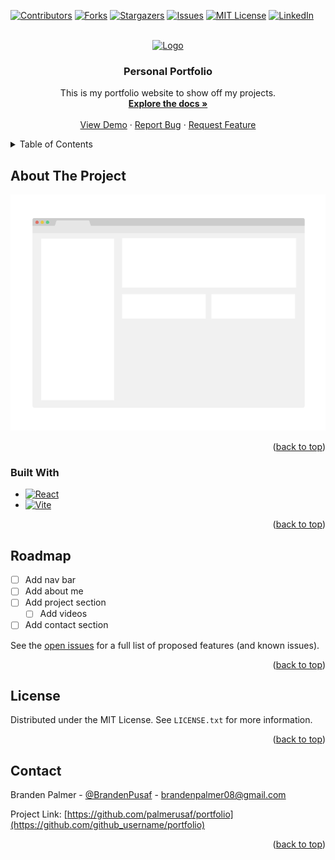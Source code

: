 <!-- Improved compatibility of back to top link: See: https://github.com/othneildrew/Best-README-Template/pull/73 -->

<a name="readme-top"></a>

<!--
*** Thanks for checking out the Best-README-Template. If you have a suggestion
*** that would make this better, please fork the repo and create a pull request
*** or simply open an issue with the tag "enhancement".
*** Don't forget to give the project a star!
*** Thanks again! Now go create something AMAZING! :D
-->

<!-- PROJECT SHIELDS -->
<!--
*** I'm using markdown "reference style" links for readability.
*** Reference links are enclosed in brackets [ ] instead of parentheses ( ).
*** See the bottom of this document for the declaration of the reference variables
*** for contributors-url, forks-url, etc. This is an optional, concise syntax you may use.
*** https://www.markdownguide.org/basic-syntax/#reference-style-links
-->

[![Contributors][contributors-shield]][contributors-url]
[![Forks][forks-shield]][forks-url]
[![Stargazers][stars-shield]][stars-url]
[![Issues][issues-shield]][issues-url]
[![MIT License][license-shield]][license-url]
[![LinkedIn][linkedin-shield]][linkedin-url]

<!-- PROJECT LOGO -->
<br />
<div align="center">
  <a href="https://github.com/palmerusaf/portfolio">
    <img src="https://github.com/othneildrew/Best-README-Template/blob/master/images/logo.png?raw=true" alt="Logo" width="80" height="80">
  </a>

<h3 align="center">Personal Portfolio</h3>

  <p align="center">
    This is my portfolio website to show off my projects.
    <br />
    <a href="https://github.com/palmerusaf/portfolio"><strong>Explore the docs »</strong></a>
    <br />
    <br />
    <a href="https://github.com/palmerusaf/portfolio">View Demo</a>
    ·
    <a href="https://github.com/palmerusaf/portfolio/issues">Report Bug</a>
    ·
    <a href="https://github.com/palmerusaf/portfolio/issues">Request Feature</a>
  </p>
</div>

<!-- TABLE OF CONTENTS -->
<details>
  <summary>Table of Contents</summary>
  <ol>
    <li>
      <a href="#about-the-project">About The Project</a>
      <ul>
        <li><a href="#built-with">Built With</a></li>
      </ul>
    </li>
    <li><a href="#roadmap">Roadmap</a></li>
    <li><a href="#license">License</a></li>
    <li><a href="#contact">Contact</a></li>
  </ol>
</details>

<!-- ABOUT THE PROJECT -->

## About The Project

[![Product Name Screen Shot][product-screenshot]](https://example.com)

<p align="right">(<a href="#readme-top">back to top</a>)</p>

### Built With

- [![React][React.js]][React-url]
- [![Vite][Vite.js]][Vite-url]

<p align="right">(<a href="#readme-top">back to top</a>)</p>

<!-- GETTING STARTED -->

## Roadmap

- [ ] Add nav bar
- [ ] Add about me
- [ ] Add project section
  - [ ] Add videos
- [ ] Add contact section

See the [open issues](https://github.com/palmerusaf/portfolio/issues) for a full list of proposed features (and known issues).

<p align="right">(<a href="#readme-top">back to top</a>)</p>

<!-- CONTRIBUTING -->

<!-- LICENSE -->

## License

Distributed under the MIT License. See `LICENSE.txt` for more information.

<p align="right">(<a href="#readme-top">back to top</a>)</p>

<!-- CONTACT -->

## Contact

Branden Palmer - [@BrandenPusaf](https://twitter.com/BrandenPusaf) - brandenpalmer08@gmail.com

Project Link: [https://github.com/palmerusaf/portfolio](https://github.com/github_username/portfolio)

<p align="right">(<a href="#readme-top">back to top</a>)</p>

<!-- ACKNOWLEDGMENTS -->

<!-- MARKDOWN LINKS & IMAGES -->
<!-- https://www.markdownguide.org/basic-syntax/#reference-style-links -->

[contributors-shield]: https://img.shields.io/github/contributors/palmerusaf/portfolio.svg?style=for-the-badge
[contributors-url]: https://github.com/palmerusaf/portfolio/graphs/contributors
[forks-shield]: https://img.shields.io/github/forks/palmerusaf/portfolio.svg?style=for-the-badge
[forks-url]: https://github.com/palmerusaf/portfolio/network/members
[stars-shield]: https://img.shields.io/github/stars/palmerusaf/portfolio.svg?style=for-the-badge
[stars-url]: https://github.com/palmerusaf/portfolio/stargazers
[issues-shield]: https://img.shields.io/github/issues/palmerusaf/portfolio.svg?style=for-the-badge
[issues-url]: https://github.com/palmerusaf/portfolio/issues
[license-shield]: https://img.shields.io/github/license/palmerusaf/portfolio.svg?style=for-the-badge
[license-url]: https://github.com/palmerusaf/portfolio/blob/master/LICENSE.txt
[linkedin-shield]: https://img.shields.io/badge/-LinkedIn-black.svg?style=for-the-badge&logo=linkedin&colorB=555
[linkedin-url]: https://linkedin.com/in/branden-palmer
[product-screenshot]: images/screenshot.png
[Next.js]: https://img.shields.io/badge/next.js-000000?style=for-the-badge&logo=nextdotjs&logoColor=white
[Next-url]: https://nextjs.org/
[React.js]: https://img.shields.io/badge/React-20232A?style=for-the-badge&logo=react&logoColor=61DAFB
[React-url]: https://reactjs.org/
[Vite.js]: https://img.shields.io/badge/Vite-B73BFE?style=for-the-badge&logo=vite&logoColor=FFD62E
[Vite-url]: https://vitejs.dev/
